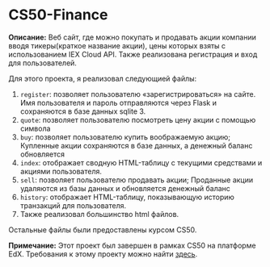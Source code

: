 # CS50-Finance

**Описание:** Веб сайт, где можно покупать и продавать акции компании вводя тикеры(краткое название акции), цены которых взяты с использованием IEX Cloud API. Также реализована регистрация и вход для пользователей.

Для этого проекта, я реализовал следующией файлы:

1. `register`: позволяет пользователю «зарегистрироваться» на сайте. Имя пользователя и пароль отправляются через Flask и сохраняются в базе данных sqlite 3.
2. `quote`: позволяет пользователю посмотреть цену акции с помощью символа
3. `buy`: позволяет пользователю купить воображаемую акцию; Купленные акции сохраняются в базе данных, а денежный баланс обновляется
4. `index`: отображает сводную HTML-таблицу с текущими средствами и акциями пользователя.
5. `sell`: позволяет пользователю продавать акции; Проданные акции удаляются из базы данных и обновляется денежный баланс
6. `history`: отображает HTML-таблицу, показывающую историю транзакций для пользователя.
7. Также реализовал большинство html файлов.

Остальные файлы были предоставлены курсом CS50.

**Примечание:** Этот проект был завершен в рамках CS50 на платформе EdX. Требования к этому проекту можно найти [здесь](https://cs50.harvard.edu/x/2022/psets/9/finance/).
